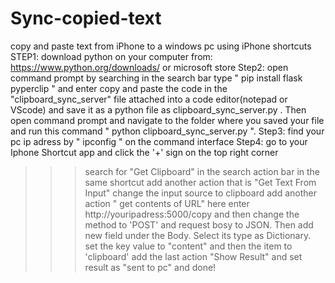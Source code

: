 # Sync-copied-text
copy and paste text from iPhone to a windows pc using iPhone shortcuts
STEP1: download python on your computer from:  https://www.python.org/downloads/ or microsoft store
Step2: open command prompt by searching in the search bar
type " pip install flask pyperclip " and enter 
copy and paste the code in the "clipboard_sync_server" file attached into a code editor(notepad or VScode) and save it as a python file as clipboard_sync_server.py .
Then open command prompt and navigate to the folder where you saved your file and run this command " python clipboard_sync_server.py ".
Step3: find your pc ip adress by " ipconfig " on the command interface
Step4: go to your Iphone Shortcut app and click the '+' sign on the top right corner 
>>> search for "Get Clipboard" in the search action bar
>>> in the same shortcut add another action that is "Get Text From Input"
>>> change the input source to clipboard
>>> add another action " get contents of URL"
>>> here enter http://youripadress:5000/copy and then change the method to 'POST' and request bosy to JSON. Then add new field under the Body. Select its type as Dictionary.
set the key value to "content" and then the item to 'clipboard'
>>> add the last action "Show Result" and set result as "sent to pc"
>>> and done! 
